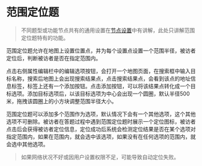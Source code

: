 # 范围定位题

> 不同题型或功能节点共有的通用设置在[节点设置](../node-setting/concept.md)中有讲解，此处只讲解范围定位题特有的功能。

范围定位题允许在地图上设置位置点，并为每个设置点设置一个范围半径，被访者定位后，判断被访者是否在指定范围内。

点击右侧属性编辑栏中的编辑选项按钮，会打开一个地图页面，在搜索框中输入目标名称，搜索后地图上会出现搜索结果点，点击搜索结果点，会看到该点的地址信息标签，标签上还有一个添加按钮。点击添加按钮，可以将该结果点转化成一个目标选项。添加目标选项后，以该目标选项为中心会出现一个圆圈，默认半径500米，拖拽该圆圈上的小方块调整范围半径大小。

范围定位题可以添加多个范围作为选项，默认情况下会有一个其他选项，这个其他选项不可删除。被访者在答题过程中遇到范围定位题时展示一个定位图标，被访者点击后会获得被访者定位信息，定位成功后系统会检测定位结果是否在某个选项对指定范围内，如果在范围内，就会选中该选项，如果没有在任何选项的范围内，就会选中其他选项。

> 如果网络状况不好或因用户设置权限不足，可能导致自动定位失败。
